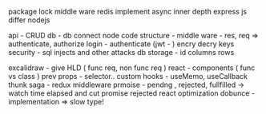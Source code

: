 

package lock
middle ware redis implement
async inner depth
express js differ nodejs

api - CRUD
db - db connect
node code structure -
middle ware - res, req => authenticate, authorize
login - authenticate (jwt -  )
encry decry keys 
security - sql injects and other attacks
db storage - id columns rows

excalidraw - give HLD ( func req, non func req )
react - components ( func vs class )
prev props - selector.. custom
hooks - useMemo, useCallback
thunk saga - redux middleware
prmoise - pendng , rejected, fullfilled -> watch time elapsed and cut promise rejected
react optimization
dobunce - implementation => slow type!


















